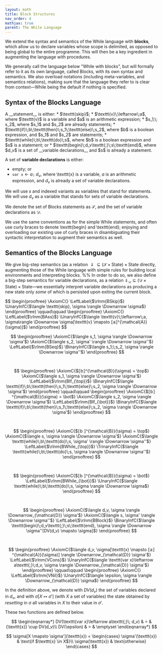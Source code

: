 ```yaml
---
layout: math
title: Block Structures
nav_order: 4
mathjax: true
parent: The While Language
---
```


We extend the syntax and semantics of the While language with __blocks__, which
allow us to declare variables whose scope is delimited, as opposed to being
global to the entire programme. This will then be a key ingredient in
augmenting the language with procedures.

We generally call the language below "While with blocks", but will formally
refer to it as its own language, called Blocks, with its own syntax and
semantics. We also overload notations (including meta-variables, and semantics
relations), making sure that the language they refer to is clear from
context—While being the default if nothing is specified.

## Syntax of the Blocks Language

<div class="defn" markdown="1">
A __statement__ is either:
* $\texttt{skip}$;
* $\texttt{v}\;\leftarrow\;a$, where $\texttt{v}$ is a variable and $a$ is an arithmetic expression;
* $s_1;\; s_2$, where $s_1$ and $s_2$ are already statements;
* $\texttt{if}\;b\;\texttt{then}\;s_1\;\texttt{else}\;s_2$, where $b$ is a boolean expression, and $s_1$ and $s_2$ are statements;
* $\texttt{while}\;b\;\texttt{do}\;s$, where $b$ is a boolean expression and $s$ is a statement; or
* $\texttt{begin}\;d_v\texttt{;}\;s\;\texttt{end}$, where $d_v$ is a set of __variable declarations__ and $s$ is already a statement.

A set of __variable declarations__ is either:
* empty; or
* $\texttt{var x}\leftarrow a\texttt{;}\; d_v$, where \texttt{x} is a variable,
  $a$ is an arithmetic expression, and $d_v$ is already a set of variable
  declarations.

We will use $s$ and indexed variants as variables that stand for statements. We
will use $d_v$ as a variable that stands for sets of variable declarations.

We denote the set of Blocks statements as $\mathcal{S}$, and the set of
variable declarations as $\mathcal{D}$.
</div>

We use the same conventions as for the simple While statements, and often use
curly braces to denote \texttt{begin} and \texttt{end}; enjoying and
overloading our existing use of curly braces in disambiguating their syntactic
interpretation to augment their semantics as well.

## Semantics of the Blocks Language

We give big-step semantics (as a relation $\Downarrow \subseteq (\mathcal{S}
\times \mathsf{State}) \times \mathsf{State}$ directly, augmenting those of the
While language with simple rules for building local environments and
interpreting blocks.
%%
In order to do so, we also define a big-step semantics for variable
declarations, as a relation $\Downarrow_{\mathcal{D}} \subseteq (\mathcal{D}
\times \mathsf{State}) \times \mathsf{State}$—we essentially interpret variable
declarations as producing a new state only _some_ of which is persisted upon
exiting the current block.

<div class="defn" markdown="1">
$$
\begin{prooftree}
\AxiomC{}
\LeftLabel{$\rlnm{BSkip}$}
\UnaryInfC{$\langle \texttt{skip}, \sigma \rangle \Downarrow \sigma$}
\end{prooftree}
\qquad\qquad
\begin{prooftree}
\AxiomC{}
\LeftLabel{$\rlnm{BAss}$}
\UnaryInfC{$\langle \texttt{v}\;\leftarrow\;a, \sigma\rangle \Downarrow \sigma[\texttt{v} \mapsto ⟦a⟧^{\mathcal{A}}(\sigma)]$}
\end{prooftree}
$$

<br/>

$$
\begin{prooftree}
\AxiomC{$\langle s_1, \sigma  \rangle \Downarrow \sigma'$}
\AxiomC{$\langle s_2, \sigma' \rangle \Downarrow \sigma''$}
\LeftLabel{$\rlnm{BSeq}$}
\BinaryInfC{$\langle s_1;\;s_2, \sigma \rangle \Downarrow \sigma''$}
\end{prooftree}
$$

<br/>

$$
\begin{prooftree}
\AxiomC{$⟦b⟧^{\mathcal{B}}(\sigma) = \top$}
\AxiomC{$\langle s_1, \sigma  \rangle \Downarrow \sigma'$}
\LeftLabel{$\rlnm{BIf_{\top}}$}
\BinaryInfC{$\langle \texttt{if}\;b\;\texttt{then}\;s_1\;\texttt{else}\;s_2, \sigma \rangle \Downarrow \sigma'$}
\end{prooftree}
\qquad\qquad
\begin{prooftree}
\AxiomC{$⟦b⟧^{\mathcal{B}}(\sigma) = \bot$}
\AxiomC{$\langle s_2, \sigma \rangle \Downarrow \sigma'$}
\LeftLabel{$\rlnm{BIf_{\bot}}$}
\BinaryInfC{$\langle \texttt{if}\;b\;\texttt{then}\;s_1\;\texttt{else}\;s_2, \sigma \rangle \Downarrow \sigma'$}
\end{prooftree}
$$

<br/>

$$
\begin{prooftree}
\AxiomC{$⟦b ⟧^{\mathcal{B}}(\sigma) = \top$}
\AxiomC{$\langle s, \sigma \rangle \Downarrow \sigma'$}
\AxiomC{$\langle \texttt{while}\;b\;\texttt{do}\;s, \sigma' \rangle \Downarrow \sigma''$}
\LeftLabel{$\rlnm{BWhile_{\top}}$}
\TrinaryInfC{$\langle \texttt{while}\;b\;\texttt{do}\;s, \sigma \rangle \Downarrow \sigma''$}
\end{prooftree}
$$

<br/>

$$
\begin{prooftree}
\AxiomC{$⟦b ⟧^{\mathcal{B}}(\sigma) = \bot$}
\LeftLabel{$\rlnm{BWhile_{\bot}}$}
\UnaryInfC{$\langle \texttt{while}\;b\;\texttt{do}\;s, \sigma \rangle \Downarrow \sigma$}
\end{prooftree}
$$

<br/>

$$
\begin{prooftree}
\AxiomC{$\langle d_v, \sigma \rangle \Downarrow_{\mathcal{D}} \sigma'$}
\AxiomC{$\langle s, \sigma' \rangle \Downarrow \sigma''$}
\LeftLabel{$\rlnm{BBlock}$}
\BinaryInfC{$\langle \texttt{begin}\;d_v\texttt{;}\;s\;\texttt{end}, \sigma \rangle \Downarrow \sigma''[DV(d_v) \mapsto \sigma]$}
\end{prooftree}
$$

<br/>

$$
\begin{prooftree}
\AxiomC{$\langle d_v, \sigma[\texttt{x} \mapsto ⟦a⟧^{\mathcal{A}}(\sigma)] \rangle \Downarrow_{\mathcal{D}} \sigma'$}
\LeftLabel{$\rlnm{VCons}$}
\UnaryInfC{$\langle \texttt{var x}\leftarrow a\texttt{;}\;d_v, \sigma \rangle \Downarrow_{\mathcal{D}} \sigma'$}
\end{prooftree}
\qquad\qquad
\begin{prooftree}
\AxiomC{}
\LeftLabel{$\rlnm{VNil}$}
\UnaryInfC{$\langle \epsilon, \sigma \rangle \Downarrow_{\mathcal{D}} \sigma$}
\end{prooftree}
$$

</div>

In the definition above, we denote with $DV(d_v)$ the set of variables declared
in $d_v$, and with $\sigma[X \mapsto \sigma']$ (with $X$ a set of variables)
the state obtained by _resetting_ in $\sigma$ all variables in $X$ to their
value in $\sigma'$.

These two functions are defined below.

$$
\begin{eqnarray*}
DV(\texttt{var x}\leftarrow a\texttt{;}\; d_v) & = & {\texttt{x}} \cup DV(d_v)\\
DV(\epsilon)                                   & = & \emptyset
\end{eqnarray*}
$$

$$
\sigma[X \mapsto \sigma'](\texttt{x}) = \begin{cases} \sigma'(\texttt{x}) & \text{if $\texttt{x} \in X$}\\ \sigma(\texttt{x}) & \text{otherwise} \end{cases}
$$
